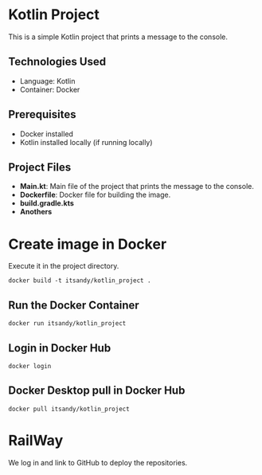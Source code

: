 # Kotlin Project

This is a simple Kotlin project that prints a message to the console.

## Technologies Used
- Language: Kotlin
- Container: Docker

## Prerequisites
- Docker installed
- Kotlin installed locally (if running locally)

## Project Files
- **Main.kt**: Main file of the project that prints the message to the console.
- **Dockerfile**: Docker file for building the image.
- **build.gradle.kts**
- **Anothers**

# Create image in Docker

Execute it in the project directory.

~~~
docker build -t itsandy/kotlin_project .
~~~

## Run the Docker Container
~~~
docker run itsandy/kotlin_project
~~~

## Login in Docker Hub
~~~
docker login
~~~

## Docker Desktop pull in Docker Hub
~~~
docker pull itsandy/kotlin_project
~~~

# RailWay
We log in and link to GitHub to deploy the repositories.
